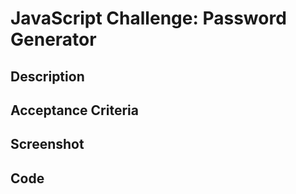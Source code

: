 # JavaScript Challenge: Password Generator

## Description

## Acceptance Criteria

## Screenshot

## Code